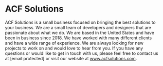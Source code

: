 # ACF Solutions
ACF Solutions is a small business focused on bringing the best solutions to your business. We are a small team of developers and designers that are passionate about what we do. We are based in the United States and have been in business since 2018. We have worked with many different clients and have a wide range of experience. We are always looking for new projects to work on and would love to hear from you. If you have any questions or would like to get in touch with us, please feel free to contact us at [email protected] or visit our website at www.acfsolutions.com.
```